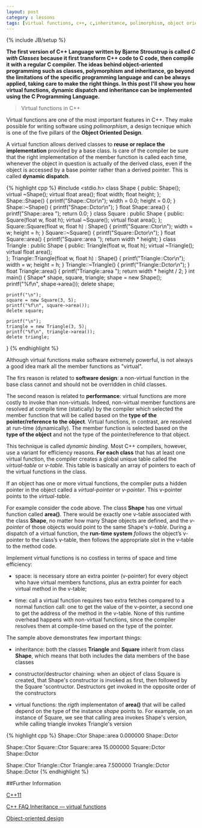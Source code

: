 ```yaml
---
layout: post
category : lessons
tags: [virtual functions, c++, c,inheritance, polimorphism, object oriented design]
---
```

{% include JB/setup %}

**The first version of C++ Language written by Bjarne Stroustrup is called *C with Classes* because it first transform C++ code to C code, then compile it with a regular C compiler. The ideas behind object-oriented programming such as classes, polymorphism and inheritance, go beyond the limitations of the specific programming language and can be always applied, taking care to make the right things. In this post I'll show you how virtual functions, dynamic dispatch and inheritance can be implemented using the C Programming Language.**

<!--more-->

>Virtual functions in C++

Virtual functions are one of the most important features in C++. They make possible for writing software using  *polimorphism*, a design tecnique which is one of the five pillars of the **Object Oriented Design**.

A virtual function allows derived classes to **reuse or replace the implementation** provided by a base class. Is care of the compiler be sure that the right implementation of the member function is called each time, whenever the object in question is actually of the derived class, even if the object is accessed by a base pointer rather than a derived pointer.  This is called **dynamic dispatch**.

{% highlight cpp %}
#include <stdio.h>
class Shape
{
public:
    Shape();
    virtual ~Shape();
    virtual float area();
    float width;
    float height;
};
Shape::Shape()
{
    printf("Shape::Ctor\n");
    width = 0.0;
    height = 0.0;
}
Shape::~Shape()
{
    printf("Shape::Dctor\n");
}
float Shape::area()
{
    printf("Shape::area ");
    return 0.0;
}
class Square : public Shape
{
public:
    Square(float w, float h);
    virtual ~Square();
    virtual float area();
};
Square::Square(float w, float h) : Shape()
{
    printf("Square::Ctor\n");
    width = w;
	height = h;
}
Square::~Square()
{
    printf("Square::Dctor\n");
}
float Square::area()
{
    printf("Square::area ");
	return width * height;
}
class Triangle : public Shape
{
public:
    Triangle(float w, float h);
    virtual ~Triangle();
	virtual float area();	
};
Triangle::Triangle(float w, float h) : Shape()
{
    printf("Triangle::Ctor\n");
	width = w;
	height = h;
}
Triangle::~Triangle()
{
    printf("Triangle::Dctor\n");
}
float Triangle::area()
{
    printf("Triangle::area ");
	return width * height / 2;
}
int main()
{
    Shape* shape, square, triangle;
    shape = new Shape();
    printf("%f\n", shape->area());
    delete shape;
	
    printf("\n");
    square = new Square(3, 5);
	printf("%f\n", square->area());
    delete square;
	
    printf("\n");
    triangle = new Triangle(3, 5);
    printf("%f\n", triangle->area());
    delete triangle;
}
{% endhighlight %}

Although virtual functions make software extremely powerful, is not always a good idea mark all the member functions as "virtual". 

The firs reason is related to **software design**: a non-virtual function in the base class cannot and should not be overridden in child classes. 

The second reason is related to **performance**: virtual functions are more costly to invoke than non-virtuals. 
Indeed, non-virtual member functions are resolved at compile time (statically) by the compiler which selected the member function that will be called based on the **type of the pointer/reference to the object**. Virtual functions, in contrast, are resolved at run-time (dynamically). The member function is selected based on the **type of the object** and not the type of the pointer/reference to that object. 

This technique is called *dynamic binding*. Most C++ compilers, however, use a variant for efficiency reasons.
**For each class** that has at least one virtual function, the compiler creates a global unique table called the *virtual-table* or *v-table*. This table is basically an array of pointers to each of the virtual functions in the class.

If an object has one or more virtual functions, the compiler puts a hidden pointer in the object called a *virtual-pointer* or *v-pointer*. This v-pointer points to the *virtual-table*.

For example consider the code above. The class **Shape** has one virtual function called **area()**. There would be exactly one v-table associated with the class **Shape**, no matter how many Shape objects are defined, and the *v-pointer* of those objects would point to the same Shape's *v-table*. During a dispatch of a virtual function, the **run-time system** *follows* the object’s v-pointer to the class’s v-table, then follows the appropriate slot in the v-table to the method code.

Implement virtual functions is no costless in terms of space and time efficiency:

- space: is necessary store an extra pointer (v-pointer) for every object who have virtual members functions, plus an extra pointer for each virtual method in the v-table;

- time: call a virtual function requires two extra fetches compared to a normal function call: one to get the value of the v-pointer, a second one to get the address of the method in the v-table. None of this runtime overhead happens with non-virtual functions, since the compiler resolves them at compile-time based on the type of the pointer.

The sample above demonstrates few important things:

- inheritance: both the classes **Triangle** and **Square** inherit from class **Shape**, which means that both includes the data members of the base classes

- constructor/destructor chaining: when an object of class Square is created, that Shape's constructor is invoked as first, then followed by the Square 'scontructor. Destructors get invoked in the opposite order of the constructors

- virtual functions: the *rigth* implementaton of **area()** that will be called depend on the type of the instance *shape* points to. For example, on an instance of Square, we see that calling area invokes Shape's version, while calling triangle invokes Triangle's version


{% highlight cpp %}
Shape::Ctor
Shape::area 0.000000
Shape::Dctor

Shape::Ctor
Square::Ctor
Square::area 15.000000
Square::Dctor
Shape::Dctor

Shape::Ctor
Triangle::Ctor
Triangle::area 7.500000
Triangle::Dctor
Shape::Dctor
{% endhighlight %}


##Further Information

[C++11](http://en.wikipedia.org/wiki/C%2B%2B11)

[C++ FAQ Inheritance — virtual functions](http://www.parashift.com/c++-faq/virtual-functions.html)

[Object-oriented design](http://en.wikipedia.org/wiki/Object-oriented_design)
